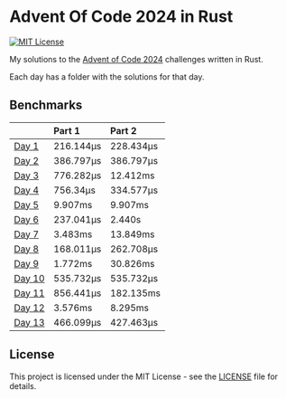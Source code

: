# Advent Of Code 2024 in Rust

[![MIT License](https://img.shields.io/badge/License-MIT-green.svg)](https://choosealicense.com/licenses/mit/)

My solutions to the [Advent of Code 2024](https://adventofcode.com/2024) challenges written in Rust.

Each day has a folder with the solutions for that day.

## Benchmarks

|                               | Part 1    | Part 2    |
|:------------------------------|:----------|:----------|
| [Day 1](./day1/src/main.rs)   | 216.144µs | 228.434µs |
| [Day 2](./day2/src/main.rs)   | 386.797µs | 386.797µs |
| [Day 3](./day3/src/main.rs)   | 776.282µs | 12.412ms  |
| [Day 4](./day4/src/main.rs)   | 756.34µs  | 334.577µs |
| [Day 5](./day5/src/main.rs)   | 9.907ms   | 9.907ms   |
| [Day 6](./day6/src/main.rs)   | 237.041µs | 2.440s    |
| [Day 7](./day7/src/main.rs)   | 3.483ms   | 13.849ms  |
| [Day 8](./day8/src/main.rs)   | 168.011µs | 262.708µs |
| [Day 9](./day9/src/main.rs)   | 1.772ms   | 30.826ms  |
| [Day 10](./day10/src/main.rs) | 535.732µs | 535.732µs |
| [Day 11](./day11/src/main.rs) | 856.441µs | 182.135ms |
| [Day 12](./day12/src/main.rs) | 3.576ms   | 8.295ms   |
| [Day 13](./day13/src/main.rs) | 466.099µs | 427.463µs |

## License

This project is licensed under the MIT License - see the [LICENSE](./LICENSE) file for details.
